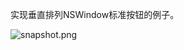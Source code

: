 实现垂直排列NSWindow标准按钮的例子。

![snapshot.png](https://github.com/keefo/VerticalButtonWindow/raw/master/snapshot.png "Snapshot")